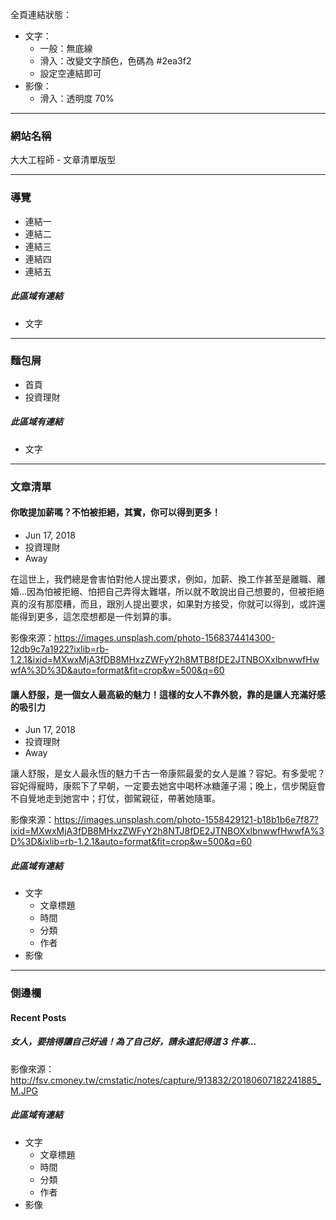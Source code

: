 全頁連結狀態：

- 文字：
  - 一般：無底線
  - 滑入：改變文字顏色，色碼為 #2ea3f2
  - 設定空連結即可
- 影像：
  - 滑入：透明度 70%

---

### 網站名稱

大大工程師 - 文章清單版型

---

### 導覽

- 連結一
- 連結二
- 連結三
- 連結四
- 連結五

##### 此區域有連結

- 文字

---

### 麵包屑

- 首頁
- 投資理財

##### 此區域有連結

- 文字

---

### 文章清單

#### 你敢提加薪嗎？不怕被拒絕，其實，你可以得到更多！

- Jun 17, 2018
- 投資理財
- Away

在這世上，我們總是會害怕對他人提出要求，例如，加薪、換工作甚至是離職、離婚...因為怕被拒絕、怕把自己弄得太難堪，所以就不敢說出自己想要的，但被拒絕真的沒有那麼糟，而且，跟別人提出要求，如果對方接受，你就可以得到，或許還能得到更多，這怎麼想都是一件划算的事。

影像來源：https://images.unsplash.com/photo-1568374414300-12db9c7a1922?ixlib=rb-1.2.1&ixid=MXwxMjA3fDB8MHxzZWFyY2h8MTB8fDE2JTNBOXxlbnwwfHwwfA%3D%3D&auto=format&fit=crop&w=500&q=60

#### 讓人舒服，是一個女人最高級的魅力！這樣的女人不靠外貌，靠的是讓人充滿好感的吸引力

- Jun 17, 2018
- 投資理財
- Away

讓人舒服，是女人最永恆的魅力千古一帝康熙最愛的女人是誰？容妃。有多愛呢？容妃得寵時，康熙下了早朝，一定要去她宮中喝杯冰糖蓮子湯；晚上，信步閑庭會不自覺地走到她宮中；打仗，御駕親征，帶著她隨軍。

影像來源：https://images.unsplash.com/photo-1558429121-b18b1b6e7f87?ixid=MXwxMjA3fDB8MHxzZWFyY2h8NTJ8fDE2JTNBOXxlbnwwfHwwfA%3D%3D&ixlib=rb-1.2.1&auto=format&fit=crop&w=500&q=60

##### 此區域有連結

- 文字
  - 文章標題
  - 時間
  - 分類
  - 作者
- 影像

---

### 側邊欄

#### Recent Posts
##### 女人，要捨得讓自己好過！為了自己好，請永遠記得這 3 件事...
影像來源：http://fsv.cmoney.tw/cmstatic/notes/capture/913832/20180607182241885_M.JPG

##### 此區域有連結

- 文字
  - 文章標題
  - 時間
  - 分類
  - 作者
- 影像